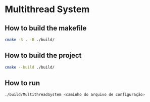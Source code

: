 # Multithread System

## How to build the makefile

```bash
cmake -S . -B ./build/
```

## How to build the project

```bash
cmake --build ./build/
```

## How to run

```bash
./build/MultithreadSystem <caminho do arquivo de configuração>
```
